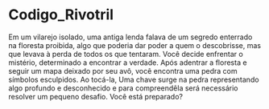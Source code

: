 # Codigo_Rivotril
Em um vilarejo isolado, uma antiga lenda falava de um segredo enterrado na floresta proibida, algo que poderia dar poder a quem o descobrisse, mas que levava à perda de todos os que tentaram. Você decide enfrentar o mistério, determinado a encontrar a verdade. Após adentrar a floresta e seguir um mapa deixado por seu avô, você encontra uma pedra com símbolos esculpidos. Ao tocá-la, Uma chave surge na pedra representando algo profundo e desconhecido e para compreendêla será necessário resolver um pequeno desafio. Você está preparado? 
